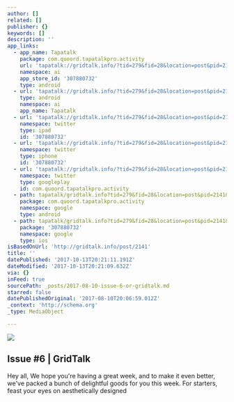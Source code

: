 ```yaml
---
author: []
related: []
publisher: {}
keywords: []
description: ''
app_links:
  - app_name: Tapatalk
    package: com.quoord.tapatalkpro.activity
    url: 'tapatalk://gridtalk.info/?tid=279&fid=28&location=post&pid=2141&page=1'
    namespace: ai
    app_store_id: '307880732'
    type: android
  - url: 'tapatalk://gridtalk.info/?tid=279&fid=28&location=post&pid=2141&page=1'
    type: android
    namespace: ai
    app_name: Tapatalk
  - url: 'tapatalk://gridtalk.info/?tid=279&fid=28&location=post&pid=2141&page=1'
    namespace: twitter
    type: ipad
    id: '307880732'
  - url: 'tapatalk://gridtalk.info/?tid=279&fid=28&location=post&pid=2141&page=1'
    namespace: twitter
    type: iphone
    id: '307880732'
  - url: 'tapatalk://gridtalk.info/?tid=279&fid=28&location=post&pid=2141&page=1'
    namespace: twitter
    type: googleplay
    id: com.quoord.tapatalkpro.activity
  - path: tapatalk/gridtalk.info?tid=279&fid=28&location=post&pid=2141&page=1
    package: com.quoord.tapatalkpro.activity
    namespace: google
    type: android
  - path: tapatalk/gridtalk.info?tid=279&fid=28&location=post&pid=2141&page=1
    package: '307880732'
    namespace: google
    type: ios
isBasedOnUrl: 'http://gridtalk.info/post/2141'
title: ''
datePublished: '2017-10-13T20:21:11.191Z'
dateModified: '2017-10-13T20:21:09.632Z'
via: {}
inFeed: true
sourcePath: _posts/2017-08-10-issue-6-or-gridtalk.md
starred: false
datePublishedOriginal: '2017-08-10T20:06:59.012Z'
_context: 'http://schema.org'
_type: MediaObject

---
```

![](https://the-grid-user-content.s3-us-west-2.amazonaws.com/c1561771-3e84-4bb5-acc4-0717c54d6cd5.png)

<article style=""><h1>Issue #6 | GridTalk</h1><p>Hey all, We hope you're having a great week, and to make it even better, we've packed a bunch of delightful goods for you this week. For starters, feast your eyes on aesthetically designed</p></article>